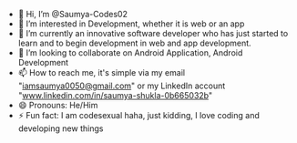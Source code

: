- 👋 Hi, I’m @Saumya-Codes02
- 👀 I’m interested in Development, whether it is web or an app
- 🌱 I’m currently an innovative software developer who has just started to learn and to begin development in web and app development.
- 💞️ I’m looking to collaborate on Android Application, Android Development
- 📫 How to reach me, it's simple via my email "iamsaumya0050@gmail.com" or my LinkedIn account "www.linkedin.com/in/saumya-shukla-0b665032b"
- 😄 Pronouns: He/Him
- ⚡ Fun fact: I am codesexual haha, just kidding, I love coding and developing new things

<!---
Saumya-Codes02/Saumya-Codes02 is a ✨ special ✨ repository because its `README.md` (this file) appears on your GitHub profile.
You can click the Preview link to view your changes.
--->
